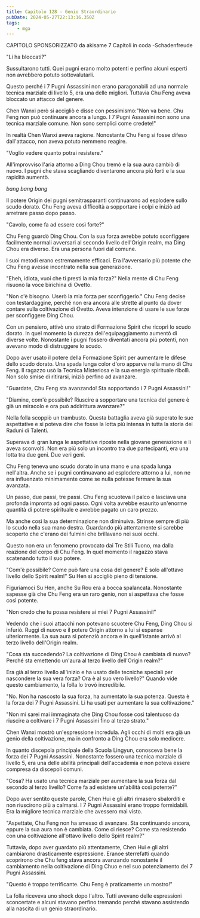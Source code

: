```yaml
---
title: Capitolo 128 - Genio Straordinario
pubDate: 2024-05-27T22:13:16.350Z
tags:
    - mga
---
```



CAPITOLO SPONSORIZZATO da akisame
7 Capitoli in coda
-Schadenfreude


"Li ha bloccati?"


Sussultarono tutti. Quei pugni erano molto potenti e perfino alcuni esperti non avrebbero potuto sottovalutarli.


Questo perché i 7 Pugni Assassini non erano paragonabili ad una normale tecnica marziale di livello 5, era una delle migliori. Tuttavia Chu Feng aveva bloccato un attacco del genere.


Chen Wanxi però si accigliò e disse con pessimismo:"Non va bene. Chu Feng non può continuare ancora a lungo. I 7 Pugni Assassini non sono una tecnica marziale comune. Non sono semplici come credete!"


In realtà Chen Wanxi aveva ragione. Nonostante Chu Feng si fosse difeso dall'attacco, non aveva potuto nemmeno reagire.


"Voglio vedere quanto potrai resistere."


All'improvviso l'aria attorno a Ding Chou tremò e la sua aura cambiò di nuovo. I pugni che stava scagliando diventarono ancora più forti e la sua rapidità aumentò.


*bang bang bang*


Il potere Origin dei pugni semitrasparanti continuarono ad esplodere sullo scudo dorato. Chu Feng aveva difficoltà a sopportare i colpi e iniziò ad arretrare passo dopo passo.


"Cavolo, come fa ad essere così forte?"


Chu Feng guardò Ding Chou. Con la sua forza avrebbe potuto sconfiggere facilmente normali avversari al secondo livello dell'Origin realm, ma Ding Chou era diverso. Era una persona fuori dal comune.


I suoi metodi erano estremamente efficaci. Era l'avversario più potente che Chu Feng avesse incontrato nella sua generazione.


"Eheh, idiota, vuoi che ti presti la mia forza?" Nella mente di Chu Feng risuonò la voce birichina di Ovetto.


"Non c'è bisogno. Userò la mia forza per sconfiggerlo." Chu Feng decise con testardaggine, perché non era ancora alle strette al punto da dover contare sulla coltivazione di Ovetto. Aveva intenzione di usare le sue forze per sconfiggere Ding Chou.


Con un pensiero, attivò uno strato di Formazione Spirit che ricoprì lo scudo dorato. In quel momento la durezza dell'equipaggiamento aumentò di diverse volte. Nonostante i pugni fossero diventati ancora più potenti, non avevano modo di distruggere lo scudo.


Dopo aver usato il potere della Formazione Spirit per aumentare le difese dello scudo dorato. Una spada lunga color d'oro apparve nella mano di Chu Feng. Il ragazzo usò la Tecnica Misteriosa e la sua energia spirituale ribollì. Non solo smise di ritirarsi, iniziò perfino ad avanzare.


"Guardate, Chu Feng sta avanzando! Sta sopportando i 7 Pugni Assassini!"


"Diamine, com'è possibile? Riuscire a sopportare una tecnica del genere è già un miracolo e ora può addirittura avanzare?"


Nella folla scoppiò un trambusto. Questa battaglia aveva già superato le sue aspettative e si poteva dire che fosse la lotta più intensa in tutta la storia dei Raduni di Talenti.


Superava di gran lunga le aspettative riposte nella giovane generazione e li aveva sconvolti. Non era più solo un incontro tra due partecipanti, era una lotta tra due geni. Due veri geni.


Chu Feng teneva uno scudo dorato in una mano e una spada lunga nell'altra. Anche se i pugni continuavano ad esplodere attorno a lui, non ne era influenzato minimamente come se nulla potesse fermare la sua avanzata.


Un passo, due passi, tre passi. Chu Feng scuoteva il palco e lasciava una profonda impronta ad ogni passo. Ogni volta avrebbe esaurito un'enorme quantità di potere spirituale e avrebbe pagato un caro prezzo.


Ma anche così la sua determinazione non diminuiva. Strinse sempre di più lo scudo nella sua mano destra. Guardando più attentamente si sarebbe scoperto che c'erano dei fulmini che brillavano nei suoi occhi.


Questo non era un fenomeno provocato dai Tre Stili Tuono, ma dalla reazione del corpo di Chu Feng. In quel momento il ragazzo stava scatenando tutto il suo potere.


"Com'è possibile? Come può fare una cosa del genere? È solo all'ottavo livello dello Spirit realm!" Su Hen si accigliò pieno di tensione.


Figuriamoci Su Hen, anche Su Rou era a bocca spalancata. Nonostante sapesse già che Chu Feng era un raro genio, non si aspettava che fosse così potente.


"Non credo che tu possa resistere ai miei 7 Pugni Assassini!"


Vedendo che i suoi attacchi non potevano scuotere Chu Feng, Ding Chou si infuriò.
Ruggì di nuovo e il potere Origin attorno a lui si espanse ulteriormente. La sua aura si potenziò ancora e in quell'istante arrivò al terzo livello dell'Origin realm.


"Cosa sta succedendo? La coltivazione di Ding Chou è cambiata di nuovo? Perché sta emettendo un'aura al terzo livello dell'Origin realm?"


Era già al terzo livello all'inizio e ha usato delle tecniche speciali per nascondere la sua vera forza? Ora è al suo vero livello?" Quando vide questo cambiamento, la folla lo trovò incredibile.


"No. Non ha nascosto la sua forza, ha aumentato la sua potenza. Questa è la forza dei 7 Pugni Assassini. Li ha usati per aumentare la sua coltivazione."


"Non mi sarei mai immaginata che Ding Chou fosse così talentuoso da riuscire a coltivare i 7 Pugni Assassini fino al terzo strato."


Chen Wanxi mostrò un'espressione incredula. Agli occhi di molti era già un genio della coltivazione, ma in confronto a Ding Chou era solo mediocre.


In quanto discepola principale della Scuola Lingyun, conosceva bene la forza dei 7 Pugni Assassini. Nonostante fossero una tecnica marziale di livello 5, era una delle abilità principali dell'accademia e non poteva essere compresa da discepoli comuni.


"Cosa? Ha usato una tecnica marziale per aumentare la sua forza dal secondo al terzo livello? Come fa ad esistere un'abilità così potente?"


Dopo aver sentito queste parole, Chen Hui e gli altri rimasero sbalorditi e non riuscirono più a calmarsi. I 7 Pugni Assassini erano troppo formidabili. Era la migliore tecnica marziale che avessero mai visto.


"Aspettate, Chu Feng non ha smesso di avanzare. Sta continuando ancora, eppure la sua aura non è cambiata. Come ci riesce? Come sta resistendo con una coltivazione all'ottavo livello dello Spirit realm?"


Tuttavia, dopo aver guardato più attentamente, Chen Hui e gli altri cambiarono drasticamente espressione. Eranoe sterrefatti quando scoprirono che Chu feng stava ancora avanzando nonostante il cambiamento nella coltivazione di Ding Chuo e nel suo potenziamento dei 7 Pugni Assassini.


"Questo è troppo terrificante. Chu Feng è praticamente un mostro!"


La folla riceveva uno shock dopo l'altro. Tutti avevano delle espressioni sconcertate e alcuni stavano perfino tremando perché stavano assistendo alla nascita di un genio straordinario.





